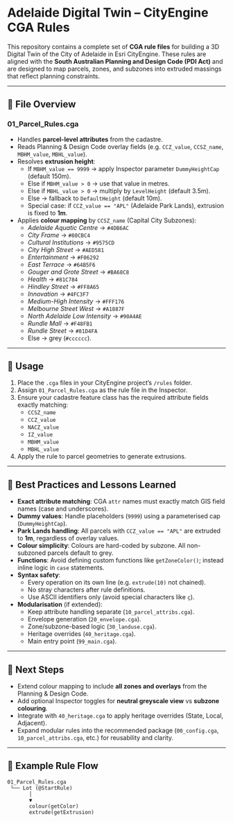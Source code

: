 # Adelaide Digital Twin – CityEngine CGA Rules

This repository contains a complete set of **CGA rule files** for building a 3D Digital Twin of the City of Adelaide in Esri CityEngine. These rules are aligned with the **South Australian Planning and Design Code (PDI Act)** and are designed to map parcels, zones, and subzones into extruded massings that reflect planning constraints.

---

## 📂 File Overview

### 01_Parcel_Rules.cga
- Handles **parcel-level attributes** from the cadastre.
- Reads Planning & Design Code overlay fields (e.g. `CCZ_value`, `CCSZ_name`, `MBHM_value`, `MBHL_value`).
- Resolves **extrusion height**:
  - If `MBHM_value == 9999` → apply Inspector parameter `DummyHeightCap` (default 150m).
  - Else if `MBHM_value > 0` → use that value in metres.
  - Else if `MBHL_value > 0` → multiply by `LevelHeight` (default 3.5m).
  - Else → fallback to `DefaultHeight` (default 10m).
  - Special case: if `CCZ_value == "APL"` (Adelaide Park Lands), extrusion is fixed to **1m**.
- Applies **colour mapping** by `CCSZ_name` (Capital City Subzones):
  - *Adelaide Aquatic Centre* → `#4DB6AC`  
  - *City Frame* → `#80CBC4`  
  - *Cultural Institutions* → `#9575CD`  
  - *City High Street* → `#AED581`  
  - *Entertainment* → `#F06292`  
  - *East Terrace* → `#64B5F6`  
  - *Gouger and Grote Street* → `#BA68C8`  
  - *Health* → `#81C784`  
  - *Hindley Street* → `#FF8A65`  
  - *Innovation* → `#4FC3F7`  
  - *Medium-High Intensity* → `#FFF176`  
  - *Melbourne Street West* → `#A1887F`  
  - *North Adelaide Low Intensity* → `#90A4AE`  
  - *Rundle Mall* → `#F48FB1`  
  - *Rundle Street* → `#81D4FA`  
  - Else → grey (`#cccccc`).

---

## 🚀 Usage

1. Place the `.cga` files in your CityEngine project’s `/rules` folder.
2. Assign `01_Parcel_Rules.cga` as the rule file in the Inspector.
3. Ensure your cadastre feature class has the required attribute fields exactly matching:
   - `CCSZ_name`
   - `CCZ_value`
   - `NACZ_value`
   - `IZ_value`
   - `MBHM_value`
   - `MBHL_value`
4. Apply the rule to parcel geometries to generate extrusions.

---

## 📝 Best Practices and Lessons Learned

- **Exact attribute matching**: CGA `attr` names must exactly match GIS field names (case and underscores).
- **Dummy values**: Handle placeholders (`9999`) using a parameterised cap (`DummyHeightCap`).
- **Park Lands handling**: All parcels with `CCZ_value == "APL"` are extruded to **1m**, regardless of overlay values.
- **Colour simplicity**: Colours are hard-coded by subzone. All non-subzoned parcels default to grey.
- **Functions**: Avoid defining custom functions like `getZoneColor()`; instead inline logic in `case` statements.
- **Syntax safety**:
  - Every operation on its own line (e.g. `extrude(10)` not chained).
  - No stray characters after rule definitions.
  - Use ASCII identifiers only (avoid special characters like `ç`).
- **Modularisation** (if extended):
  - Keep attribute handling separate (`10_parcel_attribs.cga`).
  - Envelope generation (`20_envelope.cga`).
  - Zone/subzone-based logic (`30_landuse.cga`).
  - Heritage overrides (`40_heritage.cga`).
  - Main entry point (`99_main.cga`).

---

## 🔮 Next Steps

- Extend colour mapping to include **all zones and overlays** from the Planning & Design Code.
- Add optional Inspector toggles for **neutral greyscale view** vs **subzone colouring**.
- Integrate with `40_heritage.cga` to apply heritage overrides (State, Local, Adjacent).
- Expand modular rules into the recommended package (`00_config.cga`, `10_parcel_attribs.cga`, etc.) for reusability and clarity.

---

## 📄 Example Rule Flow

```text
01_Parcel_Rules.cga
 └── Lot (@StartRule)
       │
       ▼
       colour(getColor)
       extrude(getExtrusion)
